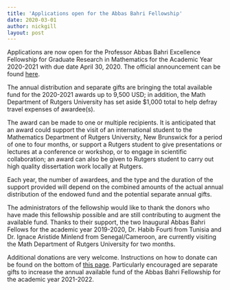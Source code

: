 ```yaml
---
title: 'Applications open for the Abbas Bahri Fellowship'
date: 2020-03-01
author: nickgill
layout: post
---
```


Applications are now open for the Professor Abbas Bahri Excellence Fellowship for Graduate Research in Mathematics for the Academic Year 2020-2021 with due date April 30, 2020.
The official announcement can be found <a href = "https://math.rutgers.edu/academics/graduate-program/bahrief">here</a>.

The annual distribution and separate gifts are bringing the total available fund for the 2020-2021 awards up to 9,500 USD; in addition, the Math Department of Rutgers University has set aside $1,000 total to help defray travel expenses of awardee(s).

The award can be made to one or multiple recipients. It is anticipated that an award could support the visit of an international student to the Mathematics Department of Rutgers University, New Brunswick for a period of one to four months, or support a Rutgers student to give presentations or lectures at a conference or workshop, or to engage in scientific collaboration; an award can also be given to Rutgers student to carry out high quality dissertation work locally at Rutgers.

Each year, the number of awardees, and the type and the duration of the support provided will depend on the combined amounts of the actual annual distribution of the endowed fund and the potential separate annual gifts.

The administrators of the fellowship would like to thank the donors who have made this fellowship possible and are still contributing to augment the available fund. Thanks to their support, the two Inaugural Abbas Bahri Fellows for the academic year 2019-2020, Dr. Habib Fourti from Tunisia and Dr. Ignace Aristide Minlend from Senegal/Cameroon, are currently visiting the Math Department of Rutgers University for two months.

Additional donations are very welcome. Instructions on how to donate can be found on the bottom of <a href = "https://math.rutgers.edu/academics/graduate-program/bahrief">this page</a>. Particularly encouraged are separate gifts to increase the annual available fund of the Abbas Bahri Fellowship for the academic year 2021-2022.
